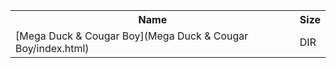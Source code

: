 <table>
<tr><th>Name</th><th>Size</th></tr>
<tr><td>
[Mega Duck & Cougar Boy](Mega Duck & Cougar Boy/index.html)
</td><td>DIR</td></tr>
</table>
